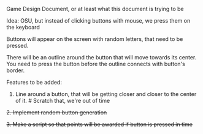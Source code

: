 Game Design Document, or at least what this document is trying to be

Idea: OSU, but instead of clicking buttons with mouse, we press them on the keyboard

Buttons will appear on the screen with random letters, that need to be pressed.

There will be an outline around the button that will move towards its center. You need to press the button before the outline connects with button's border.

Features to be added:

1. Line around a button, that will be getting closer and closer to the center of it. # Scratch that, we're out of time 

~~2. Implement random button generation~~

~~3. Make a script so that points will be awarded if button is pressed in time~~
